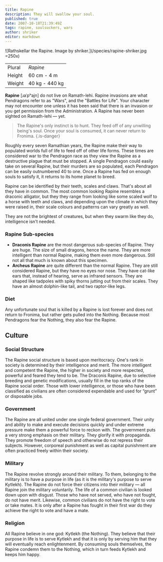 ```yaml
---
title: Rapine
description: They will swallow your soul.
published: true
date: 2007-10-18T21:39:49Z
tags: rapine, soulsuckers, wars
author: shriker
editor: markdown
---
```


![Rathskellar the Rapine. Image by shriker.](/species/rapine-shriker.jpg =250x)

| | |
|-|-|
| Plural        | *Rapine* |
| Height        | 60 cm - 4 m |
| Weight        | 40 kg - 440 kg |

**Rapine** \[ɹaˈpʰajn\] do not live on Ramath-lehi. Rapine invasions are what Pendragons refer to as "Wars", and the "Battles for Life". Your character may not encounter one unless it has been said that there is an invasion or you get permission from the Administration. A Rapine has never been sighted on Ramath-lehi — yet.

> The Rapine's only instinct is to hunt. They feed off of any unwilling being's soul. Once your soul is consumed, it can never return to Fronima.
{.is-danger}

Roughly every seven Ramathian years, the Rapine make their way to populated worlds full of life to feed off of other life forms. These times are considered war to the Pendragon race as they view the Rapine as a destructive plague that must be stopped. A single Pendragon could easily take on several Rapine, but their murders are so populated, each Pendragon can be easily outnumbered 40 to one. Once a Rapine has fed on enough souls to satisfy it, it returns to its home planet to breed.

Rapine can be identified by their teeth, scales and claws. That's about all they have in common. The most common looking Rapine resembles a draconic alligator, but they they range from looking like some scaled wolf to a horse with teeth and claws, and depending upon the climate in which they were raised in, their scale colours and patterns can vary greatly as well.

They are not the brightest of creatures, but when they swarm like they do, intelligence isn't needed.

### Rapine Sub-species

* **Draconis Rapine** are the most dangerous sub-species of Rapine. They are huge. The size of small dragons, hence the name. They are more intelligent than normal Rapine, making them even more dangerous. Still not all that much is known about this specimen.
* **Archeus Rapine** are quite different than the normal Rapine. They are still considered Rapine, but they have no eyes nor nose. They have cat-like ears that, instead of hearing, serve as infrared sensors. They are shaped like tadpoles with spiky thorns jutting out from their scales. They have an almost dolphin-like tail, and two raptor-like legs.

### Diet

Any unfortunate soul that is killed by a Rapine is lost forever and does not return to Fronima, but rather gets pulled into the Nothing. Because most Pendragons fear the Nothing, they also fear the Rapine.

## Culture

### Social Structure

The Rapine social structure is based upon meritocracy. One's rank in society is determined by their intelligence and merit. The more intelligent and competent the Rapine, the higher in society and more respected, powerful and feared they tend to be. The Draconis Rapine, due to selective breeding and genetic modifications, usually fill in the top ranks of the Rapine social order. Those with lower intelligence, or those who have been classified as civilians are often considered expendable and used for “grunt” or disposable jobs.

### Government

The Rapine are all united under one single federal government. Their unity and ability to make and execute decisions quickly and under extreme pressure make them a powerful force to reckon with. The government puts a very strong emphasis on their military. They glorify it with propaganda. They promote freedom of speech and otherwise do not repress their subjects. However, corporeal punishment as well as capital punishment are often practiced freely within their society.

### Military

The Rapine revolve strongly around their military. To them, belonging to the military is to have a purpose in life (as it is the military's purpose to serve Kytlekh). The Rapine do not force their citizens into their military — all Rapine join the military voluntarily. The life of a common civilian is looked down upon with disgust. Those who have not served, who have not fought, do not have merit. Likewise, common civilians do not have the right to vote or take mates. It is only after a Rapine has fought in their first war do they achieve the right to vote and have a mate.

### Religion

All Rapine believe in one god: Kytlekh (the Nothing). They believe that their purpose in life is to serve Kytlekh and that it is only by serving him that they will eventually reach enlightenment. By consuming souls themselves, the Rapine condemn them to the Nothing, which in turn feeds Kytlekh and keeps him happy.